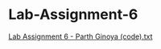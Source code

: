 # Lab-Assignment-6
[Lab Assignment 6 - Parth Ginoya (code).txt](https://github.com/Pedroinfernodrago/Lab-Assignment-6/files/10806858/Lab.Assignment.6.-.Parth.Ginoya.code.txt)
